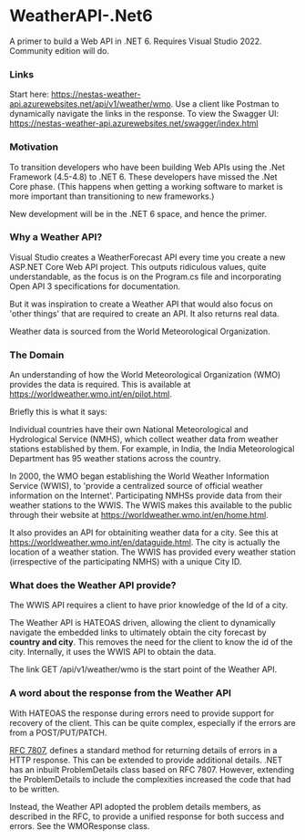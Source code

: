 # WeatherAPI-.Net6
A primer to build a Web API in .NET 6. Requires Visual Studio 2022. Community edition will do.

### Links
Start here: https://nestas-weather-api.azurewebsites.net/api/v1/weather/wmo. Use a client like Postman to dynamically navigate the links in the response.
To view the Swagger UI: https://nestas-weather-api.azurewebsites.net/swagger/index.html

### Motivation

To transition developers who have been building Web APIs using the .Net Framework (4.5-4.8) to .NET 6. These developers have missed the .Net Core phase. (This happens when getting a working software to market is more important than transitioning to new frameworks.)

New development will be in the .NET 6 space, and hence the primer.

### Why a Weather API?

Visual Studio creates a WeatherForecast API every time you create a new ASP.NET Core Web API project. This outputs ridiculous values, quite understandable, as the focus is on the Program.cs file and incorporating Open API 3 specifications for documentation.

But it was inspiration to create a Weather API that would also focus on 'other things' that are required to create an API. It also returns real data.

Weather data is sourced from the World Meteorological Organization.

### The Domain
An understanding of how the World Meteorological Organization (WMO) provides the data is required. This is available at https://worldweather.wmo.int/en/pilot.html.

Briefly this is what it says:

Individual countries have their own National Meteorological and Hydrological Service (NMHS), which collect weather data from weather stations established by them. For example, in India, the India Meteorological Department has 95 weather stations across the country.

In 2000, the WMO began establishing the World Weather Information Service (WWIS), to 'provide a centralized source of official weather information on the Internet'. Participating NMHSs provide data from their weather stations to the WWIS. The WWIS makes this available to the public through their website at https://worldweather.wmo.int/en/home.html.

It also provides an API for obtainiting weather data for a city. See this at https://worldweather.wmo.int/en/dataguide.html. The city is actually the location of a weather station. The WWIS has provided every weather station (irrespective of the participating NMHS) with a unique City ID.

### What does the Weather API provide?

The WWIS API requires a client to have prior knowledge of the Id of a city.

The Weather API is HATEOAS driven, allowing the client to dynamically navigate the embedded links to ultimately obtain the city forecast by **country and city**. This removes the need for the client to know the id of the city. Internally, it uses the WWIS API to obtain the data.

The link GET /api/v1/weather/wmo is the start point of the Weather API.

### A word about the response from the Weather API

With HATEOAS the response during errors need to provide support for recovery of the client. This can be quite complex, especially if the errors are from a POST/PUT/PATCH.

[RFC 7807](https://tools.ietf.org/html/rfc7807), defines a standard method for returning details of errors in a HTTP response. This can be extended to provide additional details. .NET has an inbuilt ProblemDetails class based on RFC 7807. However, extending the ProblemDetails to include the complexities increased the code that had to be written.

Instead, the Weather API adopted the problem details members, as described in the RFC, to provide a unified response for both success and errors. See the WMOResponse class.
